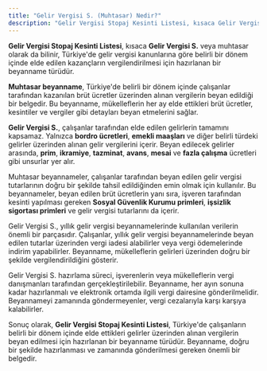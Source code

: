 ```yaml
---
title: "Gelir Vergisi S. (Muhtasar) Nedir?"
description: "Gelir Vergisi Stopaj Kesinti Listesi, kısaca Gelir Vergisi S. veya muhtasar olarak da bilinir"
---
```


**Gelir Vergisi Stopaj Kesinti Listesi**, kısaca **Gelir Vergisi S.** veya muhtasar olarak da bilinir, Türkiye'de gelir vergisi kanunlarına göre belirli bir dönem içinde elde edilen kazançların vergilendirilmesi için hazırlanan bir beyanname türüdür.

**Muhtasar beyanname**, Türkiye'de belirli bir dönem içinde çalışanlar tarafından kazanılan brüt ücretler üzerinden alınan vergilerin beyan edildiği bir belgedir. Bu beyanname, mükelleflerin her ay elde ettikleri brüt ücretler, kesintiler ve vergiler gibi detayları beyan etmelerini sağlar.

**Gelir Vergisi S.**, çalışanlar tarafından elde edilen gelirlerin tamamını kapsamaz. Yalnızca **bordro ücretleri**, **emekli maaşları** ve diğer belirli türdeki gelirler üzerinden alınan gelir vergilerini içerir. Beyan edilecek gelirler arasında, **prim**, **ikramiye**, **tazminat**, **avans**, **mesai** ve **fazla çalışma** ücretleri gibi unsurlar yer alır.

Muhtasar beyannameler, çalışanlar tarafından beyan edilen gelir vergisi tutarlarının doğru bir şekilde tahsil edildiğinden emin olmak için kullanılır. Bu beyannameler, beyan edilen brüt ücretlerin yanı sıra, işveren tarafından kesinti yapılması gereken **Sosyal Güvenlik Kurumu primleri**, **işsizlik sigortası primleri** ve gelir vergisi tutarlarını da içerir.

Gelir Vergisi S., yıllık gelir vergisi beyannamelerinde kullanılan verilerin önemli bir parçasıdır. Çalışanlar, yıllık gelir vergisi beyannamelerinde beyan edilen tutarlar üzerinden vergi iadesi alabilirler veya vergi ödemelerinde indirim yapabilirler. Beyanname, mükelleflerin gelirleri üzerinden doğru bir şekilde vergilendirildiğini gösterir.

Gelir Vergisi S. hazırlama süreci, işverenlerin veya mükelleflerin vergi danışmanları tarafından gerçekleştirilebilir. Beyanname, her ayın sonuna kadar hazırlanmalı ve elektronik ortamda ilgili vergi dairesine gönderilmelidir. Beyannameyi zamanında göndermeyenler, vergi cezalarıyla karşı karşıya kalabilirler.

Sonuç olarak, **Gelir Vergisi Stopaj Kesinti Listesi**, Türkiye'de çalışanların belirli bir dönem içinde elde ettikleri gelirler üzerinden alınan vergilerin beyan edilmesi için hazırlanan bir beyanname türüdür. Beyanname, doğru bir şekilde hazırlanması ve zamanında gönderilmesi gereken önemli bir belgedir.
